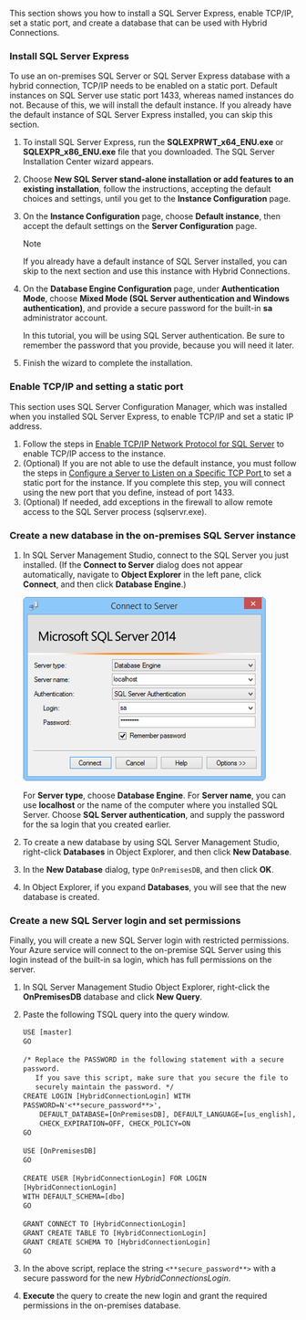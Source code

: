 
This section shows you how to install a SQL Server Express, enable TCP/IP, set a static port, and create a database that can be used with Hybrid Connections.  

### <a name="install-sql-server-express"></a>Install SQL Server Express
To use an on-premises SQL Server or SQL Server Express database with a hybrid connection, TCP/IP needs to be enabled on a static port. Default instances on SQL Server use static port 1433, whereas named instances do not. Because of this, we will install the default instance. If you already have the default instance of SQL Server Express installed, you can skip this section.

1. To install SQL Server Express, run the **SQLEXPRWT_x64_ENU.exe** or **SQLEXPR_x86_ENU.exe** file that you downloaded. The SQL Server Installation Center wizard appears.
2. Choose **New SQL Server stand-alone installation or add features to an existing installation**, follow the instructions, accepting the default choices and settings, until you get to the **Instance Configuration** page.
3. On the **Instance Configuration** page, choose **Default instance**, then accept the default settings on the **Server Configuration** page.
   
   > [!NOTE]
   > If you already have a default instance of SQL Server installed, you can skip to the next section and use this instance with Hybrid Connections. 
   > 
   > 
4. On the **Database Engine Configuration** page, under **Authentication Mode**, choose **Mixed Mode (SQL Server authentication and Windows authentication)**, and provide a secure password for the built-in **sa** administrator account.
   
    In this tutorial, you will be using SQL Server authentication. Be sure to remember the password that you provide, because you will need it later.
5. Finish the wizard to complete the installation.

### <a name="enable-tcpip-and-setting-a-static-port"></a>Enable TCP/IP and setting a static port
This section uses SQL Server Configuration Manager, which was installed when you installed SQL Server Express, to enable TCP/IP and set a static IP address. 

1. Follow the steps in [Enable TCP/IP Network Protocol for SQL Server](http://technet.microsoft.com/library/hh231672%28v=sql.110%29.aspx) to enable TCP/IP access to the instance.
2. (Optional) If you are not able to use the default instance, you must follow the steps in [Configure a Server to Listen on a Specific TCP Port ](https://msdn.microsoft.com/library/ms177440.aspx) to set a static port for the instance. If you complete this step, you will connect using the new port that you define, instead of port 1433.
3. (Optional) If needed, add exceptions in the firewall to allow remote access to the SQL Server process (sqlservr.exe).

### <a name="create-a-new-database-in-the-on-premises-sql-server-instance"></a>Create a new database in the on-premises SQL Server instance
1. In SQL Server Management Studio, connect to the SQL Server you just installed. (If the **Connect to Server** dialog does not appear automatically, navigate to **Object Explorer** in the left pane, click **Connect**, and then click **Database Engine**.)     
   
    ![Connect to Server](./media/hybrid-connections-create-on-premises-database/A04SSMSConnectToServer.png)
   
    For **Server type**, choose **Database Engine**. For **Server name**, you can use **localhost** or the name of the computer where you installed SQL Server. Choose **SQL Server authentication**, and supply the password for the sa login that you created earlier. 
2. To create a new database by using SQL Server Management Studio, right-click **Databases** in Object Explorer, and then click **New Database**.
3. In the **New Database** dialog, type `OnPremisesDB`, and then click **OK**. 
4. In Object Explorer, if you expand **Databases**, you will see that the new database is created.

### <a name="create-a-new-sql-server-login-and-set-permissions"></a>Create a new SQL Server login and set permissions
Finally, you will create a new SQL Server login with restricted permissions. Your Azure service will connect to the on-premise SQL Server using this login instead of the built-in sa login, which has full permissions on the server.

1. In SQL Server Management Studio Object Explorer, right-click the **OnPremisesDB** database and click **New Query**.
2. Paste the following TSQL query into the query window.
   
       USE [master]
       GO
   
       /* Replace the PASSWORD in the following statement with a secure password. 
          If you save this script, make sure that you secure the file to 
          securely maintain the password. */ 
       CREATE LOGIN [HybridConnectionLogin] WITH PASSWORD=N'<**secure_password**>', 
           DEFAULT_DATABASE=[OnPremisesDB], DEFAULT_LANGUAGE=[us_english], 
           CHECK_EXPIRATION=OFF, CHECK_POLICY=ON
       GO
   
       USE [OnPremisesDB]
       GO
   
       CREATE USER [HybridConnectionLogin] FOR LOGIN [HybridConnectionLogin] 
       WITH DEFAULT_SCHEMA=[dbo]
       GO
   
       GRANT CONNECT TO [HybridConnectionLogin]
       GRANT CREATE TABLE TO [HybridConnectionLogin]
       GRANT CREATE SCHEMA TO [HybridConnectionLogin]
       GO  
3. In the above script, replace the string `<**secure_password**>` with a secure password for the new *HybridConnectionsLogin*.
4. **Execute** the query to create the new login and grant the required permissions in the on-premises database.


